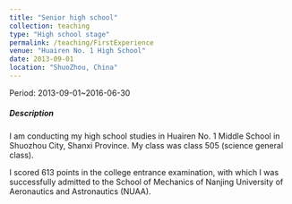 ```yaml
---
title: "Senior high school"
collection: teaching
type: "High school stage"
permalink: /teaching/FirstExperience
venue: "Huairen No. 1 High School"
date: 2013-09-01
location: "ShuoZhou, China"
---
```


Period: 2013-09-01~2016-06-30

##### Description

I am conducting my high school studies in Huairen No. 1 Middle School in Shuozhou City, Shanxi Province. My class was class 505 (science general class).

I scored 613 points in the college entrance examination, with which I was successfully admitted to the School of Mechanics of Nanjing University of Aeronautics and Astronautics (NUAA).
